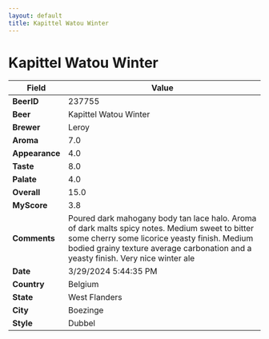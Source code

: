 ```yaml
---
layout: default
title: Kapittel Watou Winter
---
```


# Kapittel Watou Winter

| Field         | Value     |
|---------------|-----------|
| **BeerID** | 237755 |
| **Beer** | Kapittel Watou Winter |
| **Brewer** | Leroy |
| **Aroma** | 7.0 |
| **Appearance** | 4.0 |
| **Taste** | 8.0 |
| **Palate** | 4.0 |
| **Overall** | 15.0 |
| **MyScore** | 3.8 |
| **Comments** | Poured dark mahogany body tan lace halo. Aroma of dark malts spicy notes. Medium sweet to bitter some cherry some licorice yeasty finish. Medium bodied grainy texture average carbonation and a yeasty finish. Very nice winter ale |
| **Date** | 3/29/2024 5:44:35 PM |
| **Country** | Belgium |
| **State** | West Flanders |
| **City** | Boezinge |
| **Style** | Dubbel |
